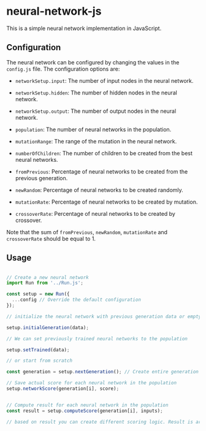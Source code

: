 # neural-network-js

This is a simple neural network implementation in JavaScript. 


## Configuration

The neural network can be configured by changing the values in the `config.js` file. The configuration options are:

- `networkSetup.input`: The number of input nodes in the neural network.
- `networkSetup.hidden`: The number of hidden nodes in the neural network.
- `networkSetup.output`: The number of output nodes in the neural network.

- `population`: The number of neural networks in the population.
- `mutationRange`: The range of the mutation in the neural network.
- `numberOfChildren`: The number of children to be created from the best neural networks.

- `fromPrevious`: Percentage of neural networks to be created from the previous generation.
- `newRandom`: Percentage of neural networks to be created randomly.
- `mutationRate`: Percentage of neural networks to be created by mutation.
- `crossoverRate`: Percentage of neural networks to be created by crossover.

Note that the sum of `fromPrevious`, `newRandom`, `mutationRate` and `crossoverRate` should be equal to 1.


## Usage

```javascript

// Create a new neural network
import Run from '../Run.js';

const setup = new Run({
  ...config // Override the default configuration
});

// initialize the neural network with previous generation data or empty data []

setup.initialGeneration(data);

// We can set previously trained neural networks to the population

setup.setTrained(data);

// or start from scratch

const generation = setup.nextGeneration(); // Create entire generation array (size of population)

// Save actual score for each neural network in the population
setup.networkScore(generation[i], score); 


// Compute result for each neural network in the population
const result = setup.computeScore(generation[i], inputs);

// based on result you can create different scoring logic. Result is array of output nodes values


```
